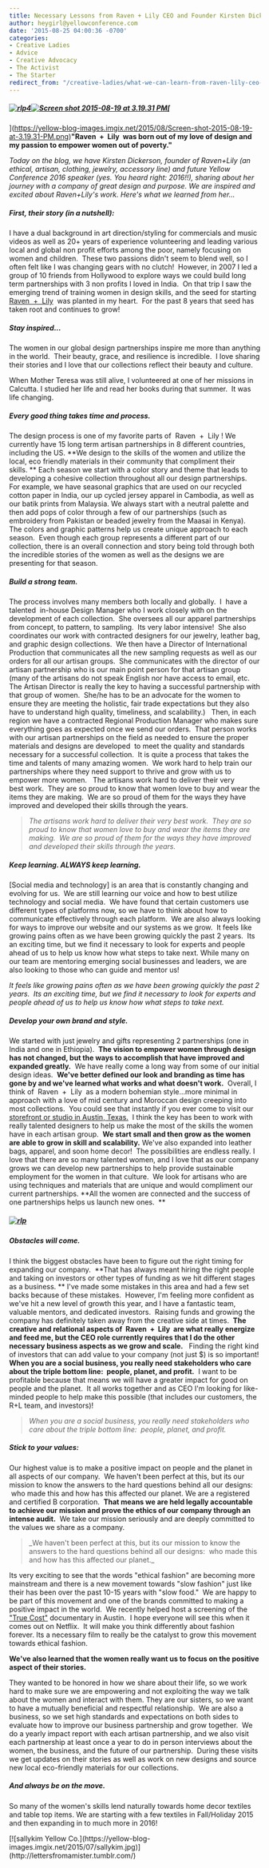 ```yaml
---
title: Necessary Lessons from Raven + Lily CEO and Founder Kirsten Dickerson
author: heygirl@yellowconference.com
date: '2015-08-25 04:00:36 -0700'
categories:
- Creative Ladies
- Advice
- Creative Advocacy
- The Activist
- The Starter
redirect_from: "/creative-ladies/what-we-can-learn-from-raven-lily-ceo-and-founder-kirsten-dickerson/"
---
```


##### [![rlp4](https://yellow-blog-images.imgix.net/2015/08/rlp4.jpg)](https://yellow-blog-images.imgix.net/2015/08/rlp4.jpg)[![Screen shot 2015-08-19 at 3.19.31 PM](https://yellow-blog-images.imgix.net/2015/08/Screen-shot-2015-08-19-at-3.19.31-PM.jpg)](https://yellow-blog-images.imgix.net/2015/08/Screen-shot-2015-08-19-at-3.19.31-PM.jpg)[  
](https://yellow-blog-images.imgix.net/2015/08/Screen-shot-2015-08-19-at-3.19.31-PM.png)**"Raven  +  Lily  was born out of my love of design and my passion to empower women out of poverty."**

_Today on the blog, we have Kirsten Dickerson, founder of Raven+Lily (an ethical, artisan, clothing, jewelry, accessory line) and future Yellow Conference 2016 speaker (yes. You heard right: 2016!!), sharing about her journey with a company of great design and purpose. We are inspired and excited about Raven+Lily's work. Here's what we learned from her..._

##### First, their story (in a nutshell):

I have a dual background in art direction/styling for commercials and music videos as well as 20+ years of experience volunteering and leading various local and global non profit efforts among the poor, namely focusing on women and children.  These two passions didn't seem to blend well, so I often felt like I was changing gears with no clutch!  However, in 2007 I led a group of 10 friends from Hollywood to explore ways we could build long term partnerships with 3 non profits I loved in India.  On that trip I saw the emerging trend of training women in design skills, and the seed for starting  [Raven  +  Lily](http://www.ravenandlily.com/)  was planted in my heart.  For the past 8 years that seed has taken root and continues to grow!

##### **Stay inspired...**

The women in our global design partnerships inspire me more than anything in the world.  Their beauty, grace, and resilience is incredible.  I love sharing their stories and I love that our collections reflect their beauty and culture.

<div>

When Mother Teresa was still alive, I volunteered at one of her missions in Calcutta. I studied her life and read her books during that summer.  It was life changing.

##### Every good thing takes time and process.

</div>

<div>

The design process is one of my favorite parts of  Raven  +  Lily ! We currently have 15 long term artisan partnerships in 8 different countries, including the US. **We design to the skills of the women and utilize the local, eco friendly materials in their community that compliment their skills. ** Each season we start with a color story and theme that leads to developing a cohesive collection throughout all our design partnerships.  For example, we have seasonal graphics that are used on our recycled cotton paper in India, our up cycled jersey apparel in Cambodia, as well as our batik prints from Malaysia. We always start with a neutral palette and then add pops of color through a few of our partnerships (such as embroidery from Pakistan or beaded jewelry from the Maasai in Kenya).  The colors and graphic patterns help us create unique approach to each season.  Even though each group represents a different part of our collection, there is an overall connection and story being told through both the incredible stories of the women as well as the designs we are presenting for that season.

##### Build a strong team.

</div>

The process involves many members both locally and globally.  I  have a talented  in-house Design Manager who I work closely with on the development of each collection.  She oversees all our apparel partnerships from concept, to pattern, to sampling.  Its very labor intensive!  She also coordinates our work with contracted designers for our jewelry, leather bag, and graphic design collections.  We then have a Director of International Production that communicates all the new sampling requests as well as our orders for all our artisan groups.  She communicates with the director of our artisan partnership who is our main point person for that artisan group (many of the artisans do not speak English nor have access to email, etc.  The Artisan Director is really the key to having a successful partnership with that group of women.  She/he has to be an advocate for the women to ensure they are meeting the holistic, fair trade expectations but they also have to understand high quality, timeliness, and scalability.)   Then, in each region we have a contracted Regional Production Manager who makes sure everything goes as expected once we send our orders.  That person works with our artisan partnerships on the field as needed to ensure the proper materials and designs are developed  to meet the quality and standards necessary for a successful collection.  It is quite a process that takes the time and talents of many amazing women.  We work hard to help train our partnerships where they need support to thrive and grow with us to empower more women.   The artisans work hard to deliver their very best work.  They are so proud to know that women love to buy and wear the items they are making.  We are so proud of them for the ways they have improved and developed their skills through the years.

> _The artisans work hard to deliver their very best work.  They are so proud to know that women love to buy and wear the items they are making.  We are so proud of them for the ways they have improved and developed their skills through the years._

##### Keep learning. ALWAYS keep learning. 

[Social media and technology] is an area that is constantly changing and evolving for us.  We are still learning our voice and how to best utilize technology and social media.  We have found that certain customers use different types of platforms now, so we have to think about how to communicate effectively through each platform.  We are also always looking for ways to improve our website and our systems as we grow.  It feels like growing pains often as we have been growing quickly the past 2 years.  Its an exciting time, but we find it necessary to look for experts and people ahead of us to help us know how what steps to take next. While many on our team are mentoring emerging social businesses and leaders, we are also looking to those who can guide and mentor us!

<div>

_It feels like growing pains often as we have been growing quickly the past 2 years.  Its an exciting time, but we find it necessary to look for experts and people ahead of us to help us know how what steps to take next._

##### Develop your own brand and style.

We started with just jewelry and gifts representing 2 partnerships (one in India and one in Ethiopia).  **The vision to empower women through design has not changed, but the ways to accomplish that have improved and expanded greatly.**  We have really come a long way from some of our initial design ideas.  **We've better defined our look and branding as time has gone by and we've learned what works and what doesn't work.**  Overall, I think of  Raven  +  Lily  as a modern bohemian style...more minimal in approach with a love of mid century and Moroccan design creeping into most collections.  You could see that instantly if you ever come to visit our [storefront or studio in Austin, Texas.](http://www.ravenandlily.com/our-story/our-storefront-retailers)  I think the key has been to work with really talented designers to help us make the most of the skills the women have in each artisan group.  **We start small and then grow as the women are able to grow in skill and scalability.** We've also expanded into leather bags, apparel, and soon home decor!  The possibilities are endless really. I love that there are so many talented women, and I love that as our company grows we can develop new partnerships to help provide sustainable employment for the women in that culture.  We look for artisans who are using techniques and materials that are unique and would compliment our current partnerships. **All the women are connected and the success of one partnerships helps us launch new ones.  **

##### [![rlp](https://yellow-blog-images.imgix.net/2015/08/rlp.jpg)](https://yellow-blog-images.imgix.net/2015/08/rlp.jpg)

##### Obstacles will come.

I think the biggest obstacles have been to figure out the right timing for expanding our company.  **That has always meant hiring the right people and taking on investors or other types of funding as we hit different stages as a business. ** I've made some mistakes in this area and had a few set backs because of these mistakes.  However, I'm feeling more confident as we've hit a new level of growth this year, and I have a fantastic team, valuable mentors, and dedicated investors.  Raising funds and growing the company has definitely taken away from the creative side at times.  **The creative and relational aspects of  Raven  +  Lily  are what really energize and feed me, but the CEO role currently requires that I do the other necessary business aspects as we grow and scale.**   Finding the right kind of investors that can add value to your company (not just $) is so important! **When you are a social business, you really need stakeholders who care about the triple bottom line:  people, planet, and profit.**  I want to be profitable because that means we will have a greater impact for good on people and the planet.  It all works together and as CEO I'm looking for like-minded people to help make this possible (that includes our customers, the R+L team, and investors)!</div>

> _When you are a social business, you really need stakeholders who care about the triple bottom line:  people, planet, and profit._

##### Stick to your values:

Our highest value is to make a positive impact on people and the planet in all aspects of our company.  We haven't been perfect at this, but its our mission to know the answers to the hard questions behind all our designs:  who made this and how has this affected our planet. We are a registered and certified B corporation.  **That means we are held legally accountable to achieve our mission and prove the ethics of our company through an intense audit.**  We take our mission seriously and are deeply committed to the values we share as a company.

> <div>_We haven't been perfect at this, but its our mission to know the answers to the hard questions behind all our designs:  who made this and how has this affected our planet._</div>

<div>

Its very exciting to see that the words "ethical fashion" are becoming more mainstream and there is a new movement towards "slow fashion" just like their has been over the past 10-15 years with "slow food."  We are happy to be part of this movement and one of the brands committed to making a positive impact in the world.  We recently helped host a screening of the ["True Cost"](http://truecostmovie.com/) documentary in Austin.  I hope everyone will see this when it comes out on Netflix.  It will make you think differently about fashion forever. Its a necessary film to really be the catalyst to grow this movement towards ethical fashion.

**We've also learned that the women really want us to focus on the positive aspect of their stories.**

They wanted to be honored in how we share about their life, so we work hard to make sure we are empowering and not exploiting the way we talk about the women and interact with them. They are our sisters, so we want to have a mutually beneficial and respectful relationship.  We are also a business, so we set high standards and expectations on both sides to evaluate how to improve our business partnership and grow together.  We do a yearly impact report with each artisan partnership, and we also visit each partnership at least once a year to do in person interviews about the women, the business, and the future of our partnership.  During these visits we get updates on their stories as well as work on new designs and source new local eco-friendly materials for our collections.

##### And always be on the move.

So many of the women's skills lend naturally towards home decor textiles and table top items. We are starting with a few textiles in Fall/Holiday 2015 and then expanding in to much more in 2016!

<div>[![sallykim Yellow Co.](https://yellow-blog-images.imgix.net/2015/07/sallykim.jpg)](http://lettersfromamister.tumblr.com/)</div>

 </div>

